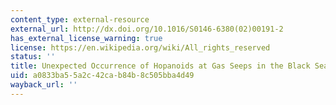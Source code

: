 ```yaml
---
content_type: external-resource
external_url: http://dx.doi.org/10.1016/S0146-6380(02)00191-2
has_external_license_warning: true
license: https://en.wikipedia.org/wiki/All_rights_reserved
status: ''
title: Unexpected Occurrence of Hopanoids at Gas Seeps in the Black Sea
uid: a0833ba5-5a2c-42ca-b84b-8c505bba4d49
wayback_url: ''
---
```

